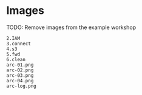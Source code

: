 # Images

TODO: Remove images from the example workshop

```
2.IAM
3.connect
4.s3
5.fwd
6.clean
arc-01.png
arc-02.png
arc-03.png
arc-04.png
arc-log.png
```
